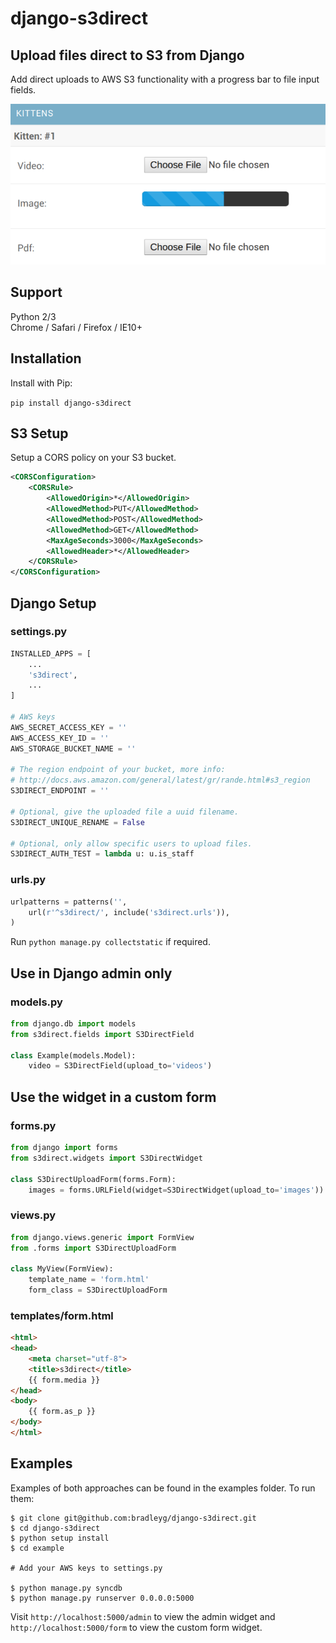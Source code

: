 django-s3direct
===============

Upload files direct to S3 from Django
-------------------------------------

Add direct uploads to AWS S3 functionality with a progress bar to file input fields.

![screenshot](https://raw.githubusercontent.com/bradleyg/django-s3direct/remove-js-deps/screenshot.png)

## Support
Python 2/3  
Chrome / Safari / Firefox / IE10+

## Installation

Install with Pip:

```pip install django-s3direct```  

## S3 Setup

Setup a CORS policy on your S3 bucket.

```xml
<CORSConfiguration>
    <CORSRule>
        <AllowedOrigin>*</AllowedOrigin>
        <AllowedMethod>PUT</AllowedMethod>
        <AllowedMethod>POST</AllowedMethod>
        <AllowedMethod>GET</AllowedMethod>
        <MaxAgeSeconds>3000</MaxAgeSeconds>
        <AllowedHeader>*</AllowedHeader>
    </CORSRule>
</CORSConfiguration>
```

## Django Setup

### settings.py  

```python
INSTALLED_APPS = [
    ...
    's3direct',
    ...
]

# AWS keys
AWS_SECRET_ACCESS_KEY = ''
AWS_ACCESS_KEY_ID = ''
AWS_STORAGE_BUCKET_NAME = ''

# The region endpoint of your bucket, more info:
# http://docs.aws.amazon.com/general/latest/gr/rande.html#s3_region
S3DIRECT_ENDPOINT = '' 

# Optional, give the uploaded file a uuid filename.
S3DIRECT_UNIQUE_RENAME = False

# Optional, only allow specific users to upload files.
S3DIRECT_AUTH_TEST = lambda u: u.is_staff
```

### urls.py

```python
urlpatterns = patterns('',
    url(r'^s3direct/', include('s3direct.urls')),
)
```

Run ```python manage.py collectstatic``` if required.  

## Use in Django admin only

### models.py

```python
from django.db import models
from s3direct.fields import S3DirectField

class Example(models.Model):
    video = S3DirectField(upload_to='videos')
```

## Use the widget in a custom form

### forms.py

```python
from django import forms
from s3direct.widgets import S3DirectWidget

class S3DirectUploadForm(forms.Form):
    images = forms.URLField(widget=S3DirectWidget(upload_to='images'))
```

### views.py 

```python
from django.views.generic import FormView
from .forms import S3DirectUploadForm

class MyView(FormView):
    template_name = 'form.html'
    form_class = S3DirectUploadForm
```

### templates/form.html

```html
<html>
<head>
    <meta charset="utf-8">
    <title>s3direct</title>
    {{ form.media }}
</head>
<body>
    {{ form.as_p }}
</body>
</html>
```

## Examples
Examples of both approaches can be found in the examples folder. To run them:
```shell
$ git clone git@github.com:bradleyg/django-s3direct.git
$ cd django-s3direct
$ python setup install
$ cd example

# Add your AWS keys to settings.py

$ python manage.py syncdb
$ python manage.py runserver 0.0.0.0:5000
```  

Visit ```http://localhost:5000/admin``` to view the admin widget and ```http://localhost:5000/form``` to view the custom form widget.